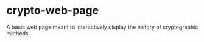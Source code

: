 # crypto-web-page
A basic web page meant to interactively display the history of cryptographic methods.
